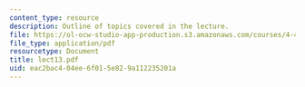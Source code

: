 ```yaml
---
content_type: resource
description: Outline of topics covered in the lecture.
file: https://ol-ocw-studio-app-production.s3.amazonaws.com/courses/4-461-building-technology-i-materials-and-construction-fall-2004/eac2bac404ee6f015e829a112235201a_lect13.pdf
file_type: application/pdf
resourcetype: Document
title: lect13.pdf
uid: eac2bac4-04ee-6f01-5e82-9a112235201a
---
```

